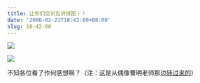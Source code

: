 ```yaml
---
title: 让你们见识见识饼图！！
date: '2006-02-21T18:42:00+08:00'
slug: 18-42-00
---
```


![](https://db.yihui.org/hexun/b_0E3BA57DB6FF0AA6.jpg)

![](https://db.yihui.org/hexun/b_64B282A429103A55.jpg)

不知各位看了作何感想啊？（注：这是从偶像曹明老师那边[转过来的](http://stat.smmu.edu.cn/STONE/graphenjoy.htm)）
